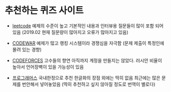 # 추천하는 퀴즈 사이트

- [leetcode](https://leetcode.com)
    예제의 수준이 높고 기본적인 내용과 인터뷰용 질문들이 많이 포함 되어 있음 (2019.02 현재 질문량이 많아지고 오류가 많아지고 있음)

- [CODEWAR](https://www.codewars.com)
    예제가 많고 랭킹 시스템이라 경쟁심을 자극함 (문제 제출이 특정인에 몰려 있는 경향)

- [CODEFORCES](http://codeforces.com/)
    고수들의 향연 아직까지 계정을 만들지는 않았다. 러시안 비율이 높아서 언어장벽이 있을 가능성이 있음

- [프로그래머스](https://programmers.co.kr)
    국내한정으로 추천 한글화의 장점 외에는 딱히 없음 최근에는 많은 문제를 번안해서 넣어놓았음 (딱히 추천하고 싶지 않아질 정도로 번역이 별로다)
    
